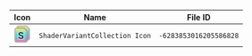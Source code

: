 | Icon | Name | File ID |
| ---  | ---  | ---     |
| ![](ShaderVariantCollection%20Icon.png) | `ShaderVariantCollection Icon` | `-6283853016205586828` |
